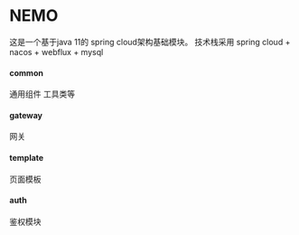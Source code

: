 # NEMO
这是一个基于java 11的 spring cloud架构基础模块。
技术栈采用 spring cloud + nacos + webflux + mysql

#### common
通用组件 工具类等

#### gateway
网关

#### template
页面模板

#### auth 
鉴权模块

